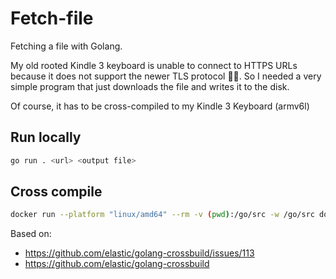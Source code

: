 # Fetch-file

Fetching a file with Golang.

My old rooted Kindle 3 keyboard is unable to connect to HTTPS URLs because
it does not support the newer TLS protocol 🤦‍♂️. So I needed a very simple program
that just downloads the file and writes it to the disk.

Of course, it has to be cross-compiled to my Kindle 3 Keyboard (armv6l)

## Run locally

```bash
go run . <url> <output file>
```

## Cross compile

```bash
docker run --platform "linux/amd64" --rm -v (pwd):/go/src -w /go/src docker.elastic.co/beats-dev/golang-crossbuild:1.19.1-armel --build-cmd "go mod init;go mod tidy;go build" -p "linux/armv6"
```

Based on:
- https://github.com/elastic/golang-crossbuild/issues/113
- https://github.com/elastic/golang-crossbuild
